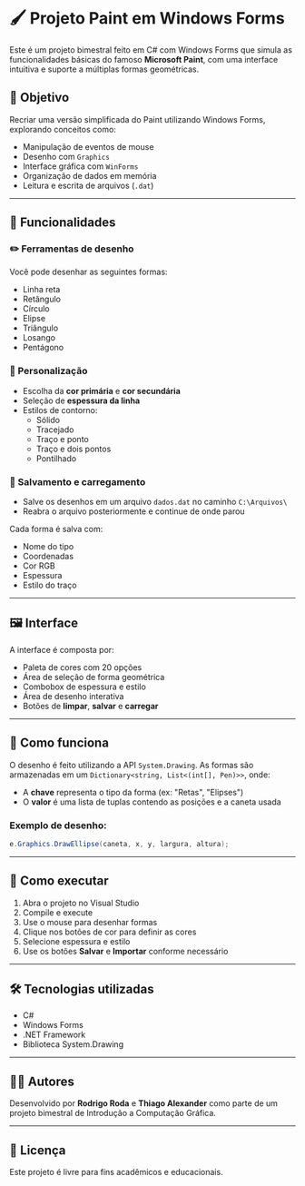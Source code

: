 # 🖌️ Projeto Paint em Windows Forms

Este é um projeto bimestral feito em C# com Windows Forms que simula as funcionalidades básicas do famoso **Microsoft Paint**, com uma interface intuitiva e suporte a múltiplas formas geométricas.

## 🎯 Objetivo

Recriar uma versão simplificada do Paint utilizando Windows Forms, explorando conceitos como:
- Manipulação de eventos de mouse
- Desenho com `Graphics`
- Interface gráfica com `WinForms`
- Organização de dados em memória
- Leitura e escrita de arquivos (`.dat`)

---

## 🧱 Funcionalidades

### ✏️ Ferramentas de desenho
Você pode desenhar as seguintes formas:
- Linha reta
- Retângulo
- Círculo
- Elipse
- Triângulo
- Losango
- Pentágono

### 🎨 Personalização
- Escolha da **cor primária** e **cor secundária**
- Seleção de **espessura da linha**
- Estilos de contorno:
  - Sólido
  - Tracejado
  - Traço e ponto
  - Traço e dois pontos
  - Pontilhado

### 💾 Salvamento e carregamento
- Salve os desenhos em um arquivo `dados.dat` no caminho `C:\Arquivos\`
- Reabra o arquivo posteriormente e continue de onde parou

Cada forma é salva com:
- Nome do tipo
- Coordenadas
- Cor RGB
- Espessura
- Estilo do traço

---

## 🖼️ Interface

A interface é composta por:
- Paleta de cores com 20 opções
- Área de seleção de forma geométrica
- Combobox de espessura e estilo
- Área de desenho interativa
- Botões de **limpar**, **salvar** e **carregar**

---

## 🧠 Como funciona

O desenho é feito utilizando a API `System.Drawing`. As formas são armazenadas em um `Dictionary<string, List<(int[], Pen)>>`, onde:
- A **chave** representa o tipo da forma (ex: "Retas", "Elipses")
- O **valor** é uma lista de tuplas contendo as posições e a caneta usada

### Exemplo de desenho:
```csharp
e.Graphics.DrawEllipse(caneta, x, y, largura, altura);
```
---

## 🚀 Como executar
1. Abra o projeto no Visual Studio  
2. Compile e execute  
3. Use o mouse para desenhar formas  
4. Clique nos botões de cor para definir as cores  
5. Selecione espessura e estilo  
6. Use os botões **Salvar** e **Importar** conforme necessário

---

## 🛠️ Tecnologias utilizadas
- C#  
- Windows Forms  
- .NET Framework  
- Biblioteca System.Drawing

---

## 🙋‍♂️ Autores
Desenvolvido por **Rodrigo Roda** e **Thiago Alexander** como parte de um projeto bimestral de Introdução a Computação Gráfica.  

---

## 📜 Licença
Este projeto é livre para fins acadêmicos e educacionais.

